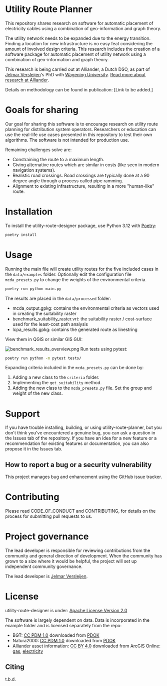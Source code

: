 <!--
SPDX-FileCopyrightText: Contributors to the utility-route-project and Alliander N.V.

SPDX-License-Identifier: Apache-2.0
-->

# Utility Route Planner

This repository shares research on software for automatic placement of electricity cables using a combination of geo-information and graph theory.

The utility network needs to be expanded due to the energy transition. Finding a location for new infrastructure is no easy feat considering the amount of involved design criteria. 
This research includes the creation of a software package for automatic placement of utility network using a combination of geo-information and graph theory.

This research is being carried out at Alliander, a Dutch DSO, as part of [Jelmar Versleijen](https://research.wur.nl/en/persons/jelmar-versleijen)'s PhD with [Wagening University](https://www.wur.nl/en.htm). [Read more about research at Alliander](https://www.alliander.com/nl/alliander-en-open-research/).

Details on methodology can be found in publication: [Link to be added.]

# Goals for sharing

Our goal for sharing this software is to encourage research on utility route planning for distribution system operators.
Researchers or education can use the real-life use cases presented in this repository to test their own algorithms. The software is not intended for production use.

Remaining challenges solve are:

- Constraining the route to a maximum length.
- Giving alternative routes which are similar in costs (like seen in modern navigation systems).
- Realistic road crossings. Road crossings are typically done at a 90 degree angle through a process called pipe ramming.
- Alignment to existing infrastructure, resulting in a more "human-like" route.

# Installation

To install the utility-route-designer package, use Python 3.12 with [Poetry](https://python-poetry.org/):

```bash
poetry install
```

# Usage

Running the main file will create utility routes for the five included cases in the `data/examples` folder. Optionally edit the configuration file `mcda_presets.py` to change the weights of the environmental criteria.

```bash
poetry run python main.py
```

The results are placed in the `data/processed` folder:

- mcda_output.gpkg: contains the environmental criteria as vectors used in creating the suitability raster
- benchmark_suitability_raster.vrt: the suitability raster / cost-surface used for the least-cost path analysis
- lcpa_results.gpkg: contains the generated route as linestring

View them in QGIS or similar GIS GUI:

![benchmark_results_overview.png](data/examples/benchmark_results_overview.png)
Run tests using pytest:

```bash
poetry run python -m pytest tests/
```

Expanding criteria included in the `mcda_presets.py` can be done by:

1. Adding a new class to the `criteria` folder.
2. Implementing the `get_suitability` method.
3. Adding the new class to the `mcda_presets.py` file. Set the group and weight of the new class.

# Support

If you have trouble installing, building, or using utility-route-planner, but you don't think you've encountered a genuine bug, you can ask a question in the Issues tab of the repository.
If you have an idea for a new feature or a recommendation for existing features or documentation, you can also propose it in the Issues tab.

## How to report a bug or a security vulnerability

This project manages bug and enhancement using the GitHub issue tracker.

# Contributing

Please read CODE_OF_CONDUCT and CONTRIBUTING, for details on the process for submitting pull requests to us.

# Project governance

The lead developer is responsible for reviewing contributions from the community and general direction of development.
When the community has grown to a size where it would be helpful, the project will set up independent community governance.

The lead developer is [Jelmar Versleijen](https://github.com/JelmarVersleijen).

# License

utility-route-designer is under: [Apache License Version 2.0](https://www.apache.org/licenses/LICENSE-2.0)

The software is largely dependent on data. Data is incorporated in the example folder and is licensed separately from the repo:

- BGT: [CC PDM 1.0](https://creativecommons.org/publicdomain/mark/1.0/deed.en) downloaded from [PDOK](https://www.nationaalgeoregister.nl/geonetwork/srv/dut/catalog.search#/metadata/e01e63cd-6b3d-4c58-b34e-8d343a3c264b)
- Natura2000: [CC PDM 1.0](https://creativecommons.org/publicdomain/mark/1.0/deed.en) downloaded from [PDOK](https://nationaalgeoregister.nl/geonetwork/srv/dut/catalog.search#/metadata/1601e160-91e8-4091-9aca-10294f819d42)
- Alliander asset information: [CC BY 4.0](https://creativecommons.org/licenses/by/4.0/deed.en) downloaded from ArcGIS Online: [gas](https://alliander.maps.arcgis.com/home/item.html?id=29b06805ca2b4d31bf82ad15f14d2392), [electricity](https://alliander.maps.arcgis.com/home/item.html?id=11b7bcf1b78b4462b91db0dff234cf78)

Citing
-------
t.b.d.